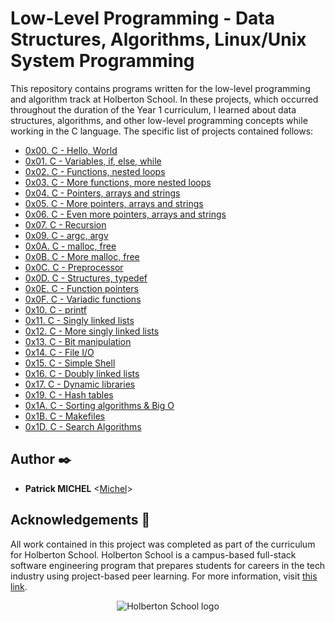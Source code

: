 # Low-Level Programming - Data Structures, Algorithms, Linux/Unix System Programming

This repository contains programs written for the low-level programming and
algorithm track at Holberton School. In these projects, which  occurred
throughout the duration of the Year 1 curriculum, I learned about data
structures, algorithms, and other low-level programming concepts while
working in the C language. The specific list of projects contained follows:

* [0x00. C - Hello, World](./hello_world)
* [0x01. C - Variables, if, else, while](./variables_if_else_while)
* [0x02. C - Functions, nested loops](./functions_nested_loops)
* [0x03. C - More functions, more nested loops](./more_functions_nested_loops)
* [0x04. C - Pointers, arrays and strings](./pointers_arrays_strings)
* [0x05. C - More pointers, arrays and strings](./pointers_arrays_strings)
* [0x06. C - Even more pointers, arrays and strings](./pointers_arrays_strings)
* [0x07. C - Recursion](./recursion)
* [0x09. C - argc, argv](./argc_argv)
* [0x0A. C - malloc, free](./malloc_free)
* [0x0B. C - More malloc, free](./more_malloc_free)
* [0x0C. C - Preprocessor](./preprocessor)
* [0x0D. C - Structures, typedef](./structures_typedef)
* [0x0E. C - Function pointers](./function_pointers)
* [0x0F. C - Variadic functions](./variadic_functions)
* [0x10. C - printf](./printf/tree/master)
* [0x11. C - Singly linked lists](./singly_linked_lists)
* [0x12. C - More singly linked lists](./more_singly_linked_lists)
* [0x13. C - Bit manipulation](./bit_manipulation)
* [0x14. C - File I/O](./file_io)
* [0x15. C - Simple Shell](https://github.com/Pmichel74/simple_shell/tree/master)
* [0x16. C - Doubly linked lists](./doubly_linked_lists)
* [0x17. C - Dynamic libraries](./dynamic_libraries)
* [0x19. C - Hash tables](./hash_tables)
* [0x1A. C - Sorting algorithms & Big O](./sorting_algorithms)
* [0x1B. C - Makefiles](./makefiles)
* [0x1D. C - Search Algorithms](./0x1D-search_algorithms)

## Author :black_nib:

* __Patrick MICHEL__ <[Michel](https://github.com/Pmichel74)>

## Acknowledgements :pray:

All work contained in this project was completed as part of the curriculum for
Holberton School. Holberton School is a campus-based full-stack software
engineering program that prepares students for careers in the tech industry
using project-based peer learning. For more information, visit
[this link](https://www.holbertonschool.com/).

<p align="center">
  <img
    src="http://www.holbertonschool.com/holberton-logo.png"
    alt="Holberton School logo">
</p>
